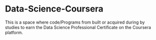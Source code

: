 # Data-Science-Coursera
This is a space where code/Programs from built or acquired during by studies to earn the Data Science Professional Certificate on the Coursera platform. 
